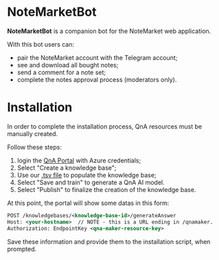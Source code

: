 # NoteMarketBot
__NoteMarketBot__ is a companion bot for the NoteMarket web application.

With this bot users can:

* pair the NoteMarket account with the Telegram account;
* see and download all bought notes;
* send a comment for a note set;
* complete the notes approval process (moderators only).

# Installation
In order to complete the installation process, QnA resources must be manually created.

Follow these steps:

1. login the [QnA Portal](https://qnamaker.ai/) with Azure credentials;
2. Select "Create a knowledge base";
3. Use our [.tsv file](https://www.github.com/NoteMarket/Documentation/NoteMarketBotQnA.tsv) to populate the knowledge base;
4. Select "Save and train" to generate a QnA AI model.
6. Select "Publish" to finalize the creation of the knowledge base.

At this point, the portal will show some datas in this form:

```XML
POST /knowledgebases/<knowledge-base-id>/generateAnswer
Host: <your-hostname>  // NOTE - this is a URL ending in /qnamaker.
Authorization: EndpointKey <qna-maker-resource-key>
```

Save these information and provide them to the installation script, when prompted.